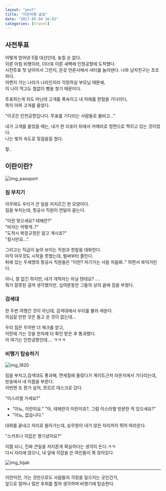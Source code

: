 ```yaml
---
layout: "post"
title: "이란여행-출발"
date: "2017-05-04 16:42"
categories: [travel]
---
```


## 사전투표

어떻게 얻어낸 5월 대선인데, 놓칠 순 없다.  
이른 아침 비행이라, 더더욱 이른 새벽에 인청공항에 도착했다.  
사전투표 첫 날이어서 그런지, 온갖 언론사에서 셔터를 눌러댄다.
나와 남자친구는 초조하다.  
어쩐지 가는 나라가 나라인지라 걱정하실 부모님 때문에,  
이 나이 먹고도 철없이 뻥을 쳤기 때문이다.  


투표하는게 죄도 아닌데 고개를 푹숙이고 내 차례를 한참을 기다리다,  
목이 아파 고개를 들었다.  

"이곳은 인천공항입니다. 투표를 기다리는 사람들로 붐비고..."  

내가 고개를 들었을 때는, 내가 한 리포터 뒤에서 카메라로 정면으로 찍히고 있는 것이었다.  
나는 빛의 속도로 뒷걸음질 쳤다.  

핳.. 

## 이란이란?


![img_passport](https://cloud.githubusercontent.com/assets/562341/25699042/19208d62-30f4-11e7-84a9-4c00f23e311e.JPG)

### 짐 부치기

아무래도 우리가 큰 일을 저지르긴 한 모양이다.  
짐을 부치는데, 항공사 직원이 연달아 묻는다.

"이란 맞으세요? 테헤란?"  
"비자는 어떻게..?"  
"도착시 복장규정은 알고 계시죠?"  
"잠시만요...". 

그리고는 직급이 높아 보이는 직원과 한참을 대화한다.  
아직 아무것도 시작을 못했는데, 벌써부터 쫄린다.  
뒤에 있는 두세명의 항공사 직원들은 "이란? 저기가는 사람 처음봐.." 하면서 쑥덕거린다.  


아니, 잘 없긴 하지만, 내가 개척자는 아닐 텐데요? ....   
뭐가 잘못된 걸까 생각했지만, 십여분동안 그들의 상의 끝에 짐을 부쳤다.  

### 검색대

한 두번 여행간 것이 아닌데, 검색대에서 우리를 불러 세운다.  
의심갈 만한 것은 들고 온 것이 없는데...  

우리 짐은 두어번 더 체크를 받고,  
이란에 가는 것을 한차례 더 확인 받은 후 통과했다.  
아 여기는 인천공항인데.... ㅋㅋㅋ  

### 비행기 탑승하기

![img_1820](https://cloud.githubusercontent.com/assets/562341/25699594/782b0bf0-30f6-11e7-9e88-0c57783f8460.JPG)


짐을 부치고,검색대도 통과해, 면세점에 들렀다가 게이트근처 라운지에서 기다리는데,  
방송에서 내 이름을 부른다.  
이번엔 또 뭔가 싶어, 쪼르르 데스크로 갔다.  

"이스라엘 가세요?"  
- "아뇨, 이란이요."
"아, 테헤란이 이란이죠?, 그럼 이스라엘 방문한 적 있으세요?"
- "아뇨, 없습니다."

대화를 끝내고 자리로 돌아가는데, 승무원이 내가 앉은 자리까지 뛰어 따라온다.  

"스카프나 히잡은 챙기셨어요?"  

이쯤 되니, 진짜 큰일을 저지른게 확실하다는 생각이 든다.ㅋㅋ  
다시 자리에 앉으니, 내 앞에 히잡을 쓴 여인들이 쭉 앉아있다.  

![img_hijab](https://cloud.githubusercontent.com/assets/562341/25699593/77e768be-30f6-11e7-91e1-0140a744275b.JPG)

-------

이란이란, 가는 것만으로도 사람들의 걱정을 일으키는 곳인건가,    
앞으로 얼마나 많은 후회를 할까 생각하며 비행기에 탑승한다.  
